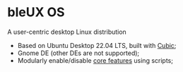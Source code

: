 # bleUX OS
A user-centric desktop Linux distribution

- Based on Ubuntu Desktop 22.04 LTS, built with [Cubic](https://github.com/PJ-Singh-001/Cubic);
- Gnome DE (other DEs are not supported);
- Modularly enable/disable [core features](https://github.com/bleux-os/ubuntu/wiki/Features) using scripts;
